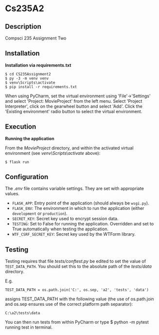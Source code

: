 # Cs235A2

## Description
Compsci 235 Assignment Two

## Installation

**Installation via requirements.txt**

```shell
$ cd CS235Assignment2
$ py -3 -m venv venv
$ venv\Scripts\activate
$ pip install -r requirements.txt
```

When using PyCharm, set the virtual environment using 'File'->'Settings' and select 'Project: MovieProject' from the left menu. Select 'Project Interpreter', click on the gearwheel button and select 'Add'. Click the 'Existing environment' radio button to select the virtual environment. 

## Execution

**Running the application**

From the *MovieProject* directory, and within the activated virtual environment (see *venv\Scripts\activate* above):

````shell
$ flask run
```` 


## Configuration

The *.env* file contains variable settings. They are set with appropriate values.

* `FLASK_APP`: Entry point of the application (should always be `wsgi.py`).
* `FLASK_ENV`: The environment in which to run the application (either `development` or `production`).
* `SECRET_KEY`: Secret key used to encrypt session data.
* `TESTING`: Set to False for running the application. Overridden and set to True automatically when testing the application.
* `WTF_CSRF_SECRET_KEY`: Secret key used by the WTForm library.


## Testing

Testing requires that file *tests/conftest.py* be edited to set the value of `TEST_DATA_PATH`. You should set this to the absolute path of the *tests/data* directory. 

E.g. 

`TEST_DATA_PATH = os.path.join('C:', os.sep, 'a2', 'tests', 'data')`

assigns TEST_DATA_PATH with the following value (the use of os.path.join and os.sep ensures use of the correct platform path separator):

`C:\a2\tests\data`

You can then run tests from within PyCharm or type $ python -m pytest running test in terminal.

 
